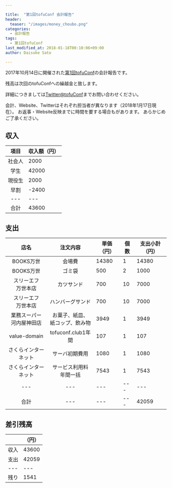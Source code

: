 ```yaml
---

title:  "第1回tofuConf 会計報告"
header:
  teaser: "/images/money_choubo.png"
categories: 
  - 会計報告
tags:
  - 第1回tofuConf
last_modified_at: 2018-01-18T00:10:06+09:00
author: Daisuke Sato

---
```


2017年10月14日に開催された[第1回tofuConf](/2018-01-15/we-held-the-1st-tofuconf.html)の会計報告です。

残高は次回のtofuConfへの繰越金と致します。

詳細につきましては[Twitter@tofuConf](https://twitter.com/tofuconf)までお問い合わせください。

会計、Website、Twitterはそれぞれ担当者が異なります（2018年1月17日現在）。
お返事・Website反映までに時間を要する場合もがあります。
あらかじめご了承ください。

## 収入

|	項目	|	収入額（円）	|
|:---:|---|
|	社会人	|	2000	|
|	学生	|	42000	|
|	現役生	|	2000	|
|	早割	|	-2400	|
|---|---|
|	合計	|	43600	|


## 支出

|	店名	|	注文内容	|	単価（円）	|	個数	|	支出小計（円）	|
|:---:|:---:|---|---|---|
|	BOOKS万世	|	会場費	|	14380	|	1	|	14380	|
|	BOOKS万世	|	ゴミ袋	|	500	|	2	|	1000	|
|	スリーエフ<br>万世本店	|	カツサンド	|	700	|	10	|	7000	|
|	スリーエフ<br>万世本店	|	ハンバーグサンド	|	700	|	10	|	7000	|
|	業務スーパー<br>河内屋神田店	|	お菓子、紙皿、<br>紙コップ、飲み物|	3949	|	1	|	3949	|
|	value-domain	|	tofuconf.club1年間	|	107	|	1	|	107	|
|	さくらインターネット	|	サーバ初期費用	|	1080	|	1	|	1080	|
|	さくらインターネット	|	サービス利用料<br>年間一括	|	7543	|	1	|	7543	|
|---|---|---|---|---|
| 合計 |---|---|---| 42059 |


## 差引残高

|		|（円）	|
|---|---|
|	収入	|	43600 |
|	支出	|	42059	|
|---|---|
|	残り	|	1541	|


